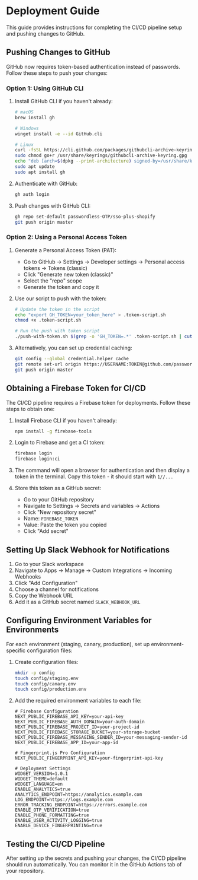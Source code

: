 # Deployment Guide

This guide provides instructions for completing the CI/CD pipeline setup and pushing changes to GitHub.

## Pushing Changes to GitHub

GitHub now requires token-based authentication instead of passwords. Follow these steps to push your changes:

### Option 1: Using GitHub CLI

1. Install GitHub CLI if you haven't already:
   ```bash
   # macOS
   brew install gh
   
   # Windows
   winget install -e --id GitHub.cli
   
   # Linux
   curl -fsSL https://cli.github.com/packages/githubcli-archive-keyring.gpg | sudo dd of=/usr/share/keyrings/githubcli-archive-keyring.gpg
   sudo chmod go+r /usr/share/keyrings/githubcli-archive-keyring.gpg
   echo "deb [arch=$(dpkg --print-architecture) signed-by=/usr/share/keyrings/githubcli-archive-keyring.gpg] https://cli.github.com/packages stable main" | sudo tee /etc/apt/sources.list.d/github-cli.list > /dev/null
   sudo apt update
   sudo apt install gh
   ```

2. Authenticate with GitHub:
   ```bash
   gh auth login
   ```

3. Push changes with GitHub CLI:
   ```bash
   gh repo set-default passwordless-OTP/sso-plus-shopify
   git push origin master
   ```

### Option 2: Using a Personal Access Token

1. Generate a Personal Access Token (PAT):
   - Go to GitHub → Settings → Developer settings → Personal access tokens → Tokens (classic)
   - Click "Generate new token (classic)"
   - Select the "repo" scope
   - Generate the token and copy it

2. Use our script to push with the token:
   ```bash
   # Update the token in the script
   echo "export GH_TOKEN=your_token_here" > .token-script.sh
   chmod +x .token-script.sh
   
   # Run the push with token script
   ./push-with-token.sh $(grep -o 'GH_TOKEN=.*' .token-script.sh | cut -d'=' -f2)
   ```

3. Alternatively, you can set up credential caching:
   ```bash
   git config --global credential.helper cache
   git remote set-url origin https://USERNAME:TOKEN@github.com/passwordless-OTP/sso-plus-shopify.git
   git push origin master
   ```

## Obtaining a Firebase Token for CI/CD

The CI/CD pipeline requires a Firebase token for deployments. Follow these steps to obtain one:

1. Install Firebase CLI if you haven't already:
   ```bash
   npm install -g firebase-tools
   ```

2. Login to Firebase and get a CI token:
   ```bash
   firebase login
   firebase login:ci
   ```

3. The command will open a browser for authentication and then display a token in the terminal.
   Copy this token - it should start with `1//...`

4. Store this token as a GitHub secret:
   - Go to your GitHub repository
   - Navigate to Settings → Secrets and variables → Actions
   - Click "New repository secret"
   - Name: `FIREBASE_TOKEN`
   - Value: Paste the token you copied
   - Click "Add secret"

## Setting Up Slack Webhook for Notifications

1. Go to your Slack workspace
2. Navigate to Apps → Manage → Custom Integrations → Incoming Webhooks
3. Click "Add Configuration"
4. Choose a channel for notifications
5. Copy the Webhook URL
6. Add it as a GitHub secret named `SLACK_WEBHOOK_URL`

## Configuring Environment Variables for Environments

For each environment (staging, canary, production), set up environment-specific configuration files:

1. Create configuration files:
   ```bash
   mkdir -p config
   touch config/staging.env
   touch config/canary.env
   touch config/production.env
   ```

2. Add the required environment variables to each file:
   ```
   # Firebase Configuration
   NEXT_PUBLIC_FIREBASE_API_KEY=your-api-key
   NEXT_PUBLIC_FIREBASE_AUTH_DOMAIN=your-auth-domain
   NEXT_PUBLIC_FIREBASE_PROJECT_ID=your-project-id
   NEXT_PUBLIC_FIREBASE_STORAGE_BUCKET=your-storage-bucket
   NEXT_PUBLIC_FIREBASE_MESSAGING_SENDER_ID=your-messaging-sender-id
   NEXT_PUBLIC_FIREBASE_APP_ID=your-app-id
   
   # Fingerprint.js Pro Configuration
   NEXT_PUBLIC_FINGERPRINT_API_KEY=your-fingerprint-api-key
   
   # Deployment Settings
   WIDGET_VERSION=1.0.1
   WIDGET_THEME=default
   WIDGET_LANGUAGE=en
   ENABLE_ANALYTICS=true
   ANALYTICS_ENDPOINT=https://analytics.example.com
   LOG_ENDPOINT=https://logs.example.com
   ERROR_TRACKING_ENDPOINT=https://errors.example.com
   ENABLE_OTP_VERIFICATION=true
   ENABLE_PHONE_FORMATTING=true
   ENABLE_USER_ACTIVITY_LOGGING=true
   ENABLE_DEVICE_FINGERPRINTING=true
   ```

## Testing the CI/CD Pipeline

After setting up the secrets and pushing your changes, the CI/CD pipeline should run automatically. You can monitor it in the GitHub Actions tab of your repository. 